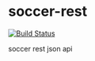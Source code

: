 soccer-rest
===============================

[![Build Status](https://api.travis-ci.org/fijolekProjects/soccer-rest.svg?branch=master)](https://travis-ci.org/fijolekProjects/soccer-rest)

soccer rest json api
